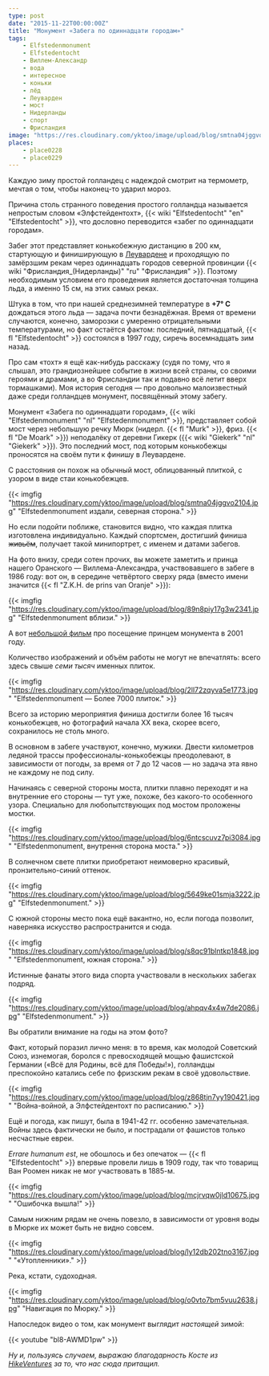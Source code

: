```yaml
---
type: post
date: "2015-11-22T00:00:00Z"
title: "Монумент «Забега по одиннадцати городам»"
tags:
    - Elfstedenmonument
    - Elfstedentocht
    - Виллем-Александр
    - вода
    - интересное
    - коньки
    - лёд
    - Леуварден
    - мост
    - Нидерланды
    - спорт
    - Фрисландия
image: "https://res.cloudinary.com/yktoo/image/upload/blog/smtna04jggvo2104.jpg"
places:
    - place0228
    - place0229
---
```


Каждую зиму простой голландец с надеждой смотрит на термометр, мечтая о том, чтобы наконец-то ударил мороз.

Причина столь странного поведения простого голландца называется непростым словом «Элфстейдентохт», {{< wiki "Elfstedentocht" "en" "Elfstedentocht" >}}, что дословно переводится «забег по одиннадцати городам».

<!--more-->

Забег этот представляет конькобежную дистанцию в 200 км, стартующую и финиширующую в [Леувардене](0205) и проходящую по замёрзшим рекам через одиннадцать городов северной провинции {{< wiki "Фрисландия_(Нидерланды)" "ru" "Фрисландия" >}}. Поэтому необходимым условием его проведения является достаточная толщина льда, а именно 15 см, на этих самых реках.

Штука в том, что при нашей среднезимней температуре в **+7° C** дождаться этого льда — задача почти безнадёжная. Время от времени случаются, конечно, заморозки с умеренно отрицательными температурами, но факт остаётся фактом: последний, пятнадцатый, {{< fl "Elfstedentocht" >}} состоялся в 1997 году, сиречь восемнадцать зим назад.

Про сам «тохт» я ещё как-нибудь расскажу (судя по тому, что я слышал, это грандиознейшее событие в жизни всей страны, со своими героями и драмами, а во Фрисландии так и подавно всё летит вверх тормашками). Моя история сегодня — про довольно малоизвестный даже среди голландцев монумент, посвящённый этому забегу.

Монумент «Забега по одиннадцати городам», {{< wiki "Elfstedenmonument" "nl" "Elfstedenmonument" >}}, представляет собой мост через небольшую речку Мюрк (нидерл. {{< fl "Murk" >}}, фриз. {{< fl "De Moark" >}}) неподалёку от деревни Гикерк ({{< wiki "Giekerk" "nl" "Giekerk" >}}). Это последний мост, под которым конькобежцы проносятся на своём пути к финишу в Леувардене.

С расстояния он похож на обычный мост, облицованный плиткой, с узором в виде стаи конькобежцев.

{{< imgfig "https://res.cloudinary.com/yktoo/image/upload/blog/smtna04jggvo2104.jpg" "Elfstedenmonument издали, северная сторона." >}}

Но если подойти поближе, становится видно, что каждая плитка изготовлена индивидуально. Каждый спортсмен, достигший финиша ~~живьём~~, получает такой минипортрет, с именем и датами забегов.

На фото внизу, среди сотен прочих, вы можете заметить и принца нашего Оранского — Виллема-Александра, участвовавшего в забеге в 1986 году: вот он, в середине четвёртого сверху ряда (вместо имени значится {{< fl "Z.K.H. de prins van Oranje" >}}):

{{< imgfig "https://res.cloudinary.com/yktoo/image/upload/blog/89n8piy17g3w2341.jpg" "Elfstedenmonument вблизи." >}}

А вот [небольшой фильм](https://www.youtube.com/watch?v=6bqPgFaD1jc) про посещение принцем монумента в 2001 году.

Количество изображений и объём работы не могут не впечатлять: всего здесь свыше *семи тысяч* именных плиток.

{{< imgfig "https://res.cloudinary.com/yktoo/image/upload/blog/2ll72zqyva5e1773.jpg" "Elfstedenmonument — Более 7000 плиток." >}}

Всего за историю мероприятия финиша достигли более 16 тысяч конькобежцев, но фотографий начала XX века, скорее всего, сохранилось не столь много.

В основном в забеге участвуют, конечно, мужики. Двести километров ледяной трассы профессионалы-конькобежцы преодолевают, в зависимости от погоды, за время от 7 до 12 часов — но задача эта явно не каждому не под силу.

Начинаясь с северной стороны моста, плитки плавно переходят и на внутренние его стороны — тут уже, похоже, без какого-то особенного узора. Специально для любопытствующих под мостом проложены мостки.

{{< imgfig "https://res.cloudinary.com/yktoo/image/upload/blog/6ntcscuvz7pi3084.jpg" "Elfstedenmonument, внутрення сторона моста." >}}

В солнечном свете плитки приобретают неимоверно красивый, пронзительно-синий оттенок.

{{< imgfig "https://res.cloudinary.com/yktoo/image/upload/blog/5649ke01smja3222.jpg" "Elfstedenmonument." >}}

С южной стороны место пока ещё вакантно, но, если погода позволит, наверняка искусство распространится и сюда.

{{< imgfig "https://res.cloudinary.com/yktoo/image/upload/blog/s8qc91blntkp1848.jpg" "Elfstedenmonument, южная сторона." >}}

Истинные фанаты этого вида спорта участвовали в нескольких забегах подряд.

{{< imgfig "https://res.cloudinary.com/yktoo/image/upload/blog/ahpqv4x4w7de2086.jpg" "Elfstedenmonument." >}}

Вы обратили внимание на годы на этом фото?

Факт, который поразил лично меня: в то время, как молодой Советский Союз, изнемогая, боролся с превосходящей мощью фашистской Германии («Всё для Родины, всё для Победы!»), голландцы преспокойно катались себе по фризским рекам в своё удовольствие.

{{< imgfig "https://res.cloudinary.com/yktoo/image/upload/blog/z868tjn7yy190421.jpg" "Война-войной, а Элфстейдентохт по расписанию." >}}

Ещё и погода, как пишут, была в 1941-42 гг. особенно замечательная. Войны здесь фактически не было, и пострадали от фашистов только несчастные евреи.

*Errare humanum est*, не обошлось и без опечаток — {{< fl "Elfstedentocht" >}} впервые провели лишь в 1909 году, так что товарищ Ван Роомен никак не мог участвовать в 1885-м.

{{< imgfig "https://res.cloudinary.com/yktoo/image/upload/blog/mcjrvqw0jld10675.jpg" "Ошибочка вышла!" >}}

Самым нижним рядам не очень повезло, в зависимости от уровня воды в Мюрке их может быть не видно совсем.

{{< imgfig "https://res.cloudinary.com/yktoo/image/upload/blog/ly12db202tno3167.jpg" "«Утопленники»." >}}

Река, кстати, судоходная.

{{< imgfig "https://res.cloudinary.com/yktoo/image/upload/blog/o0vto7bm5vuu2638.jpg" "Навигация по Мюрку." >}}

Напоследок видео о том, как монумент выглядит *настоящей* зимой:

{{< youtube "bl8-AWMD1pw" >}}

*Ну и, пользуясь случаем, выражаю благодарность Косте из [HikeVentures](http://www.hikeventures.com/) за то, что нас сюда притащил.*
